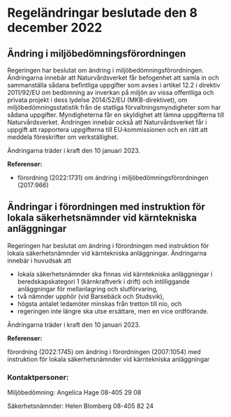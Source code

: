 # Regeländringar beslutade den 8 december 2022

## Ändring i miljöbedömningsförordningen

Regeringen har beslutat om ändring i miljöbedömningsförordningen. Ändringarna innebär att Naturvårdsverket får befogenhet att samla in och sammanställa sådana befintliga uppgifter som avses i artikel 12\.2 i direktiv 2011/92/EU om bedömning av inverkan på miljön av vissa offentliga och privata projekt i dess lydelse 2014/52/EU (MKB\-direktivet), om miljöbedömningsstatistik från de statliga förvaltningsmyndigheter som har sådana uppgifter. Myndigheterna får en skyldighet att lämna uppgifterna till Naturvårdsverket. Ändringen innebär också att Naturvårdsverket får i uppgift att rapportera uppgifterna till EU‑kommissionen och en rätt att meddela föreskrifter om verkställighet.

Ändringarna träder i kraft den 10 januari 2023\.

**Referenser:**

* förordning (2022:1731\) om ändring i miljöbedömningsförordningen (2017:966\)

## Ändringar i förordningen med instruktion för lokala säkerhetsnämnder vid kärntekniska anläggningar

Regeringen har beslutat om ändring i förordningen med instruktion för lokala säkerhetsnämnder vid kärntekniska anläggningar. Ändringarna innebär i huvudsak att

* lokala säkerhetsnämnder ska finnas vid kärntekniska anläggningar i beredskapskategori 1 (kärnkraftverk i drift) och intilliggande anläggningar för mellanlagring och slutförvaring,
* två nämnder upphör (vid Barsebäck och Studsvik),
* högsta antalet ledamöter minskas från tretton till nio, och
* regeringen inte längre ska utse ersättare, men en vice ordförande.

Ändringarna träder i kraft den 10 januari 2023\.

**Referenser:**

förordning (2022:1745\) om ändring i förordningen (2007:1054\) med instruktion för lokala säkerhetsnämnder vid kärntekniska anläggningar

### Kontaktpersoner:

Miljöbedömning: Angelica Hage 08\-405 29 08

Säkerhetsnämnder: Helen Blomberg 08\-405 82 24
